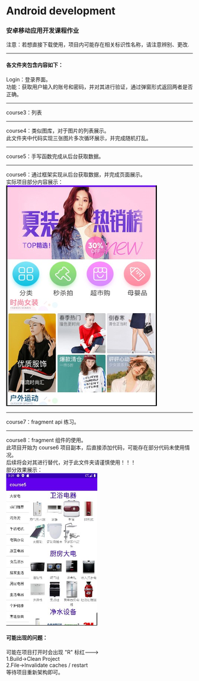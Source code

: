 # Android development
### 安卓移动应用开发课程作业
注意：若想直接下载使用，项目内可能存在相关标识性名称，请注意辨别、更改.
***
#### 各文件夹包含内容如下：
Login：登录界面。  
功能：获取用户输入的账号和密码，并对其进行验证，通过弹窗形式返回两者是否正确。  
***
course3：列表
***
course4：类似图库，对于图片的列表展示。  
  此文件夹中代码实现三张图片多次循环展示，并完成随机打乱。
***
course5：手写函数完成从后台获取数据。  
***
course6：通过框架实现从后台获取数据，并完成页面展示。  
实际项目部分内容展示：  
![image](https://github.com/xiaokangkang35/Android/blob/master/image/course6.jpg)  
***
course7：fragment api 练习。  
***
course8：fragment 组件的使用。  
此项目开始为 course6 项目副本，后直接添加代码，可能存在部分代码未使用情况。  
后续将会对其进行替代，对于此文件夹请谨慎使用！！！  
部分效果展示：  
![image](https://github.com/xiaokangkang35/Android/blob/master/image/course8.jpg)  
#### 可能出现的问题：  
可能在项目打开时会出现 "R" 标红--->  
1.Build→Clean Project  
2.File→Invalidate caches / restart  
等待项目重新架构即可。
